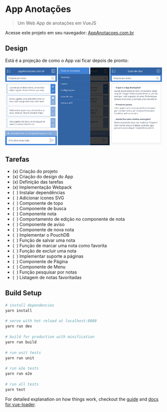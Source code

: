 # App Anotações

> Um Web App de anotações em VueJS

Acesse este projeto em seu navegador: [AppAnotacoes.com.br](http://appanotacoes.com.br/)

## Design
Está é a projeção de como o App vai ficar depois de pronto:

![Projeção do App](screenshots/projecao-app.png)

## Tarefas
* (x) Criação do projeto
* (x) Criação do design do App
* (x) Definição das tarefas
* (x) Implementação Webpack
* (&nbsp;&nbsp;) Instalar dependências
* (&nbsp;&nbsp;) Adicionar icones SVG
* (&nbsp;&nbsp;) Componente de topo
* (&nbsp;&nbsp;) Componente de busca
* (&nbsp;&nbsp;) Componente nota
* (&nbsp;&nbsp;) Comportamento de edição no componente de nota
* (&nbsp;&nbsp;) Componente de aviso
* (&nbsp;&nbsp;) Componente de nova nota
* (&nbsp;&nbsp;) Implementar o PouchDB
* (&nbsp;&nbsp;) Função de salvar uma nota
* (&nbsp;&nbsp;) Função de marcar uma nota como favorita
* (&nbsp;&nbsp;) Função de excluir uma nota
* (&nbsp;&nbsp;) Implementar suporte a páginas
* (&nbsp;&nbsp;) Componente de Página
* (&nbsp;&nbsp;) Componente de Menu
* (&nbsp;&nbsp;) Função pesquisar por notas
* (&nbsp;&nbsp;) Listagem de notas favoritadas

## Build Setup

``` bash
# install dependencies
yarn install

# serve with hot reload at localhost:8080
yarn run dev

# build for production with minification
yarn run build

# run unit tests
yarn run unit

# run e2e tests
yarn run e2e

# run all tests
yarn test
```

For detailed explanation on how things work, checkout the [guide](http://vuejs-templates.github.io/webpack/) and [docs for vue-loader](http://vuejs.github.io/vue-loader).
